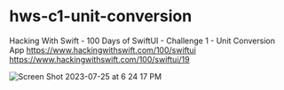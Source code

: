 # hws-c1-unit-conversion
Hacking With Swift - 100 Days of SwiftUI - Challenge 1 - Unit Conversion App
https://www.hackingwithswift.com/100/swiftui
https://www.hackingwithswift.com/100/swiftui/19

![Screen Shot 2023-07-25 at 6 24 17 PM](https://github.com/aaronburbach/hws-c1-unit-conversion/assets/12090023/90c06f41-6c6e-4682-a3a9-d30b5fff3933)
